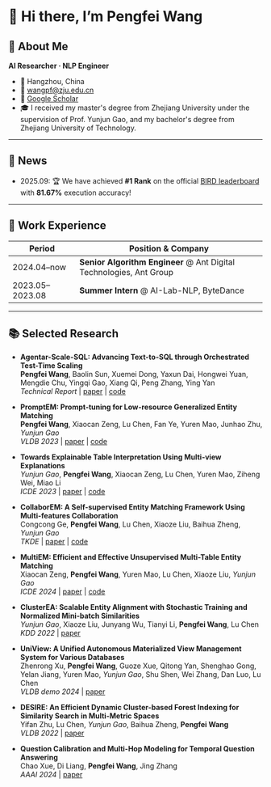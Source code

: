 # 👋 Hi there, I’m Pengfei Wang

## 🚀 About Me

**AI Researcher · NLP Engineer**  
- 📍 Hangzhou, China  
- 📧 wangpf@zju.edu.cn  
- 🔗 [Google Scholar](https://scholar.google.com.hk/citations?user=CWbCgfMAAAAJ&hl=zh-TW)
- 🎓 I received my master's degree from Zhejiang University under the supervision of Prof. Yunjun Gao, and my bachelor's degree from Zhejiang University of Technology.
---

## 📰 News

- 2025.09: 🏆 We have achieved **#1 Rank** on the official [BIRD leaderboard](https://bird-bench.github.io/) with **81.67%** execution accuracy!  

---

## 💼 Work Experience

| Period    | Position & Company                               
| --------- | ------------------------------------------------ 
| 2024.04–now  | **Senior Algorithm Engineer** @ Ant Digital Technologies, Ant Group        
| 2023.05–2023.08 | **Summer Intern** @ AI-Lab-NLP, ByteDance              

---

## 📚 Selected Research

- **Agentar-Scale-SQL: Advancing Text-to-SQL through Orchestrated Test-Time Scaling**  
  **Pengfei Wang**, Baolin Sun, Xuemei Dong, Yaxun Dai, Hongwei Yuan, Mengdie Chu, Yingqi Gao, Xiang Qi, Peng Zhang, Ying Yan  
  *Technical Report* | [paper](https://arxiv.org/abs/2509.24403) | [code](https://github.com/antgroup/Agentar-Scale-SQL)  
  
- **PromptEM: Prompt-tuning for Low-resource Generalized Entity Matching**  
  **Pengfei Wang**, Xiaocan Zeng, Lu Chen, Fan Ye, Yuren Mao, Junhao Zhu, *Yunjun Gao*  
  *VLDB 2023* | [paper](https://www.vldb.org/pvldb/vol16/p369-gao.pdf) | [code](https://github.com/ZJU-DAILY/PromptEM)

- **Towards Explainable Table Interpretation Using Multi-view Explanations**  
  *Yunjun Gao*, **Pengfei Wang**, Xiaocan Zeng, Lu Chen, Yuren Mao, Ziheng Wei, Miao Li  
  *ICDE 2023* | [paper](https://doi.org/10.1109/ICDE55515.2023.00094) | [code](https://github.com/ZJU-DAILY/ExplainTI)

- **CollaborEM: A Self-supervised Entity Matching Framework Using Multi-features Collaboration**  
  Congcong Ge, **Pengfei Wang**, Lu Chen, Xiaoze Liu, Baihua Zheng, *Yunjun Gao*  
  *TKDE* | [paper](https://ieeexplore.ieee.org/abstract/document/9647870) | [code](https://github.com/ZJU-DAILY/CollaborEM) 

- **MultiEM: Efficient and Effective Unsupervised Multi-Table Entity Matching**  
  Xiaocan Zeng, **Pengfei Wang**, Yuren Mao, Lu Chen, Xiaoze Liu, *Yunjun Gao*  
  *ICDE 2024* | [paper](https://doi.org/10.1109/ICDE60146.2024.00264) | [code](https://github.com/ZJU-DAILY/MultiEM) 

- **ClusterEA: Scalable Entity Alignment with Stochastic Training and Normalized Mini-batch Similarities**  
  *Yunjun Gao*, Xiaoze Liu, Junyang Wu, Tianyi Li, **Pengfei Wang**, Lu Chen  
  *KDD 2022* | [paper](https://dl.acm.org/doi/10.1145/3534678.3539331)

- **UniView: A Unified Autonomous Materialized View Management System for Various Databases**  
  Zhenrong Xu, **Pengfei Wang**, Guoze Xue, Qitong Yan, Shenghao Gong, Yelan Jiang, Yuren Mao, *Yunjun Gao*, Shu Shen, Wei Zhang, Dan Luo, Lu Chen  
  *VLDB demo 2024* | [paper](https://www.vldb.org/pvldb/vol17/p4353-chen.pdf) 

- **DESIRE: An Efficient Dynamic Cluster-based Forest Indexing for Similarity Search in Multi-Metric Spaces**  
  Yifan Zhu, Lu Chen, *Yunjun Gao*, Baihua Zheng, **Pengfei Wang**  
  *VLDB 2022* | [paper](https://www.vldb.org/pvldb/vol15/p2121-gao.pdf) 

- **Question Calibration and Multi-Hop Modeling for Temporal Question Answering**  
  Chao Xue, Di Liang, **Pengfei Wang**, Jing Zhang  
  *AAAI 2024* | [paper](https://doi.org/10.1609/aaai.v38i17.29903) 

